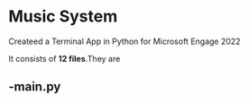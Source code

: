 # Music System
Createed a Terminal App in Python for Microsoft Engage 2022


It consists of **12 files**.They are 


  -main.py
  -
